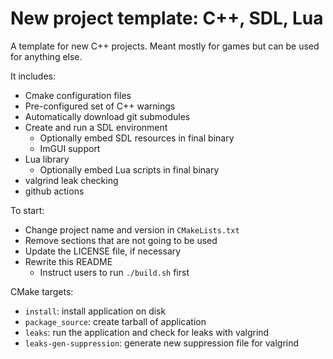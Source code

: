 # New project template: C++, SDL, Lua

A template for new C++ projects. Meant mostly for games but can be used for anything else.

It includes:
  - Cmake configuration files
  - Pre-configured set of C++ warnings
  - Automatically download git submodules
  - Create and run a SDL environment
    - Optionally embed SDL resources in final binary
    - ImGUI support
  - Lua library
    - Optionally embed Lua scripts in final binary
  - valgrind leak checking
  - github actions
   
To start:
  - Change project name and version in `CMakeLists.txt`
  - Remove sections that are not going to be used
  - Update the LICENSE file, if necessary
  - Rewrite this README
    - Instruct users to run `./build.sh` first

CMake targets:
  - `install`: install application on disk
  - `package_source`: create tarball of application
  - `leaks`: run the application and check for leaks with valgrind
  - `leaks-gen-suppression`: generate new suppression file for valgrind